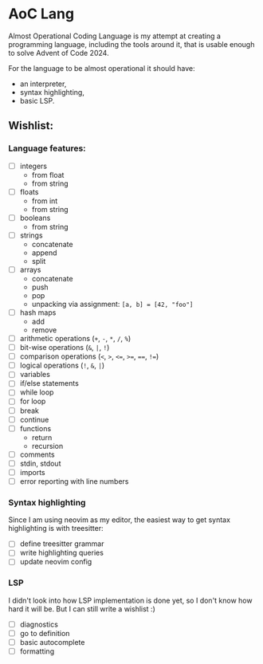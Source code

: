 # AoC Lang

Almost Operational Coding Language is my attempt at creating a programming
language, including the tools around it, that is usable enough to solve
Advent of Code 2024.

For the language to be almost operational it should have:

- an interpreter,
- syntax highlighting,
- basic LSP.

## Wishlist:

### Language features:

- [ ] integers
  - from float
  - from string
- [ ] floats
  - from int
  - from string
- [ ] booleans
  - from string
- [ ] strings
  - concatenate
  - append
  - split
- [ ] arrays
  - concatenate
  - push
  - pop
  - unpacking via assignment: `[a, b] = [42, "foo"]`
- [ ] hash maps
  - add
  - remove
- [ ] arithmetic operations (`+`, `-`, `*`, `/`, `%`)
- [ ] bit-wise operations (`&`, `|`, `!`)
- [ ] comparison operations (`<`, `>`, `<=`, `>=`, `==`, `!=`)
- [ ] logical operations (`!`, `&`, `|`)
- [ ] variables
- [ ] if/else statements
- [ ] while loop
- [ ] for loop
- [ ] break
- [ ] continue
- [ ] functions
  - return
  - recursion
- [ ] comments
- [ ] stdin, stdout
- [ ] imports
- [ ] error reporting with line numbers

### Syntax highlighting

Since I am using neovim as my editor, the easiest way to get syntax highlighting
is with treesitter:

- [ ] define treesitter grammar
- [ ] write highlighting queries
- [ ] update neovim config

### LSP

I didn't look into how LSP implementation is done yet, so I don't know how hard
it will be. But I can still write a wishlist :)

- [ ] diagnostics
- [ ] go to definition
- [ ] basic autocomplete
- [ ] formatting
